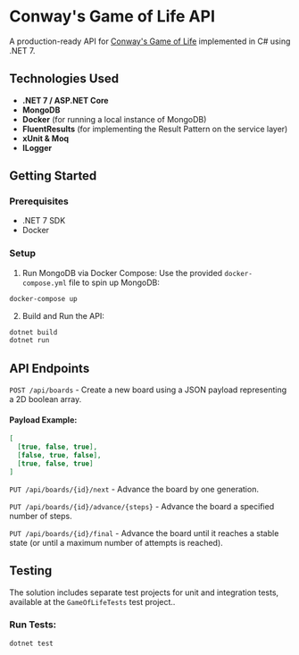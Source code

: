 ﻿# Conway's Game of Life API

A production-ready API for [Conway's Game of Life](https://en.wikipedia.org/wiki/Conway%27s_Game_of_Life) implemented in C# using .NET 7.

## Technologies Used

- **.NET 7 / ASP.NET Core**
- **MongoDB** 
- **Docker** (for running a local instance of MongoDB)
- **FluentResults** (for implementing the Result Pattern on the service layer)
- **xUnit & Moq**
- **ILogger**


## Getting Started

### Prerequisites

- .NET 7 SDK
- Docker

### Setup

1. Run MongoDB via Docker Compose:
Use the provided `docker-compose.yml` file to spin up MongoDB:

```bash
docker-compose up
```

2. Build and Run the API:

```bash
dotnet build
dotnet run
```

## API Endpoints

`POST /api/boards` - Create a new board using a JSON payload representing a 2D boolean array.

#### Payload Example:

```json
[
  [true, false, true],
  [false, true, false],
  [true, false, true]
]
```

`PUT /api/boards/{id}/next` - Advance the board by one generation.

`PUT /api/boards/{id}/advance/{steps}` - Advance the board a specified number of steps.

`PUT /api/boards/{id}/final` - Advance the board until it reaches a stable state (or until a maximum number of attempts is reached).

## Testing
The solution includes separate test projects for unit and integration tests, available at the `GameOfLifeTests` test project..

### Run Tests:

```bash
dotnet test
```